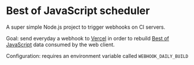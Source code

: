 # Best of JavaScript scheduler

A super simple Node.js project to trigger webhooks on CI servers.

Goal: send everyday a webhook to [Vercel](https://vercel.com/) in order to rebuild [Best of JavaScript](https://bestofjs.org/) data consumed by the web client.

Configuration: requires an environment variable called `WEBHOOK_DAILY_BUILD`
